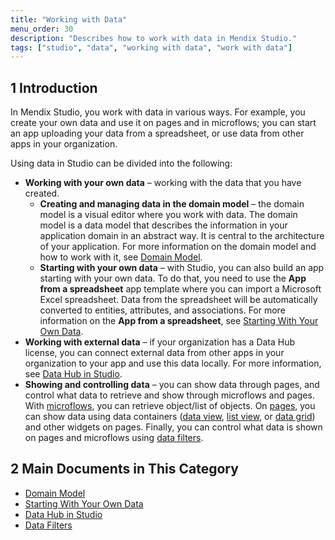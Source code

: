 ```yaml
---
title: "Working with Data"
menu_order: 30
description: "Describes how to work with data in Mendix Studio."
tags: ["studio", "data", "working with data", "work with data"]
---
```


## 1 Introduction 

In Mendix Studio, you work with data in various ways. For example, you create your own data and use it on pages and in microflows; you can start an app uploading your data from a spreadsheet, or use data from other apps in your organization. 

Using data in Studio can be divided into the following:

* **Working with your own data** – working with the data that you have created. 
  * **Creating and managing data in the domain model** – the domain model is a visual editor where you work with data. The domain model is a data model that describes the information in your application domain in an abstract way. It is central to the architecture of your application. For more information on the domain model and how to work with it, see [Domain Model](domain-models).
  * **Starting with your own data** – with Studio, you can also build an app starting with your own data. To do that, you need to use the **App from a spreadsheet** app template where you can import a Microsoft Excel spreadsheet. Data from the spreadsheet will be automatically converted to entities, attributes, and associations. For more information on the **App from a spreadsheet**, see [Starting With Your Own Data](start-with-data).
* **Working with external data** – if your organization has a Data Hub license, you can connect external data from other apps in your organization to your app and use this data locally. For more information, see [Data Hub in Studio](data-hub-in-studio). 
* **Showing and controlling data** – you can show data through pages, and control what data to retrieve and show through microflows and pages. With [microflows](microflows), you can retrieve object/list of objects. On [pages](page-editor), you can show data using data containers ([data view](page-editor-data-view-list-view#data-view-properties), [list view](page-editor-data-view-list-view#list-view-properties), or [data grid](page-editor-data-grid)) and other widgets on pages. Finally, you can control what data is shown on pages and microflows using [data filters](data-filters).

## 2 Main Documents in This Category

* [Domain Model](domain-models)
* [Starting With Your Own Data](start-with-data)
* [Data Hub in Studio](data-hub-in-studio)
* [Data Filters](data-filters)